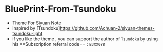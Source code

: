 # BluePrint-From-Tsundoku
- Theme For Siyuan Note
- inspired by [Tsundoku]https://github.com/Achuan-2/siyuan-themes-tsundoku-light
- if you like the theme , you can support the author of `Tsundoku` by using his ==Subscription referral code== : `B3XX0Y8`
